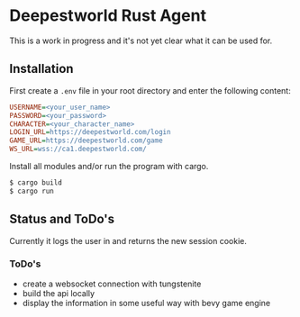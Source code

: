 # Deepestworld Rust Agent

This is a work in progress and it's not yet clear what it can be used for.

## Installation

First create a `.env` file in your root directory and enter the following content:

```ini
USERNAME=<your_user_name>
PASSWORD=<your_password>
CHARACTER=<your_character_name>
LOGIN_URL=https://deepestworld.com/login
GAME_URL=https://deepestworld.com/game
WS_URL=wss://ca1.deepestworld.com/
```

Install all modules and/or run the program with cargo.

```bash
$ cargo build
$ cargo run
```

## Status and ToDo's

Currently it logs the user in and returns the new session cookie.

### ToDo's 

* create a websocket connection with tungstenite
* build the api locally
* display the information in some useful way with bevy game engine

